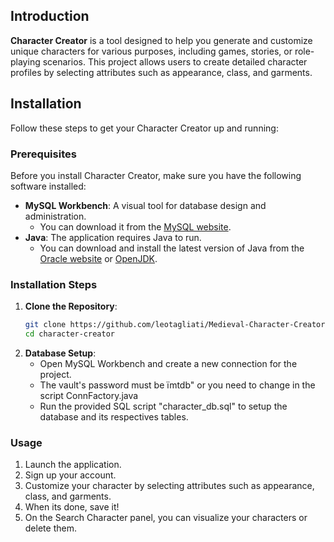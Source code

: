 ## Introduction

**Character Creator** is a tool designed to help you generate and customize unique characters for various purposes, including games, stories, or role-playing scenarios. This project allows users to create detailed character profiles by selecting attributes such as appearance, class, and garments.

## Installation

Follow these steps to get your Character Creator up and running:

### Prerequisites

Before you install Character Creator, make sure you have the following software installed:

- **MySQL Workbench**: A visual tool for database design and administration.
  - You can download it from the [MySQL website](https://dev.mysql.com/downloads/workbench/).
- **Java**: The application requires Java to run.
  - You can download and install the latest version of Java from the [Oracle website](https://www.oracle.com/java/technologies/javase-downloads.html) or [OpenJDK](https://openjdk.java.net/).

### Installation Steps

1. **Clone the Repository**:
   ```bash
   git clone https://github.com/leotagliati/Medieval-Character-Creator.git
   cd character-creator
   
2. **Database Setup**:
   * Open MySQL Workbench and create a new connection for the project.
   * The vault's password must be ïmtdb" or you need to change in the script ConnFactory.java
   * Run the provided SQL script "character_db.sql" to setup the database and its respectives tables.

### Usage

1. Launch the application.
2. Sign up your account.
3. Customize your character by selecting attributes such as appearance, class, and garments.
4. When its done, save it!
5. On the Search Character panel, you can visualize your characters or delete them. 
   
